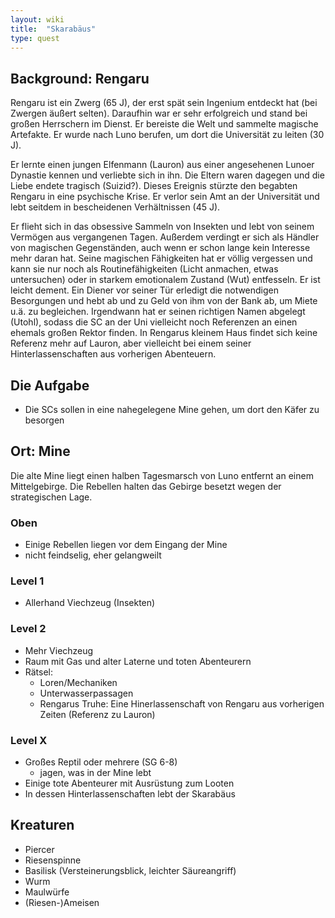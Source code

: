 ```yaml
---
layout: wiki
title:  "Skarabäus"
type: quest
---
```


## Background: Rengaru
Rengaru ist ein Zwerg (65 J), der erst spät sein Ingenium entdeckt hat (bei Zwergen äußert selten). Daraufhin war er sehr erfolgreich und stand bei großen Herrschern im Dienst. Er bereiste die Welt und sammelte magische Artefakte. Er wurde nach Luno berufen, um dort die Universität zu leiten (30 J).

Er lernte einen jungen Elfenmann (Lauron) aus einer angesehenen Lunoer Dynastie kennen und verliebte sich in ihn. Die Eltern waren dagegen und die Liebe endete tragisch (Suizid?). Dieses Ereignis stürzte den begabten Rengaru in eine psychische Krise. Er verlor sein Amt an der Universität und lebt seitdem in bescheidenen Verhältnissen (45 J).

Er flieht sich in das obsessive Sammeln von Insekten und lebt von seinem Vermögen aus vergangenen Tagen. Außerdem verdingt er sich als Händler von magischen Gegenständen, auch wenn er schon lange kein Interesse mehr daran hat. Seine magischen Fähigkeiten hat er völlig vergessen und kann sie nur noch als Routinefähigkeiten (Licht anmachen, etwas untersuchen) oder in starkem emotionalem Zustand (Wut) entfesseln. Er ist leicht dement. Ein Diener vor seiner Tür erledigt die notwendigen Besorgungen und hebt ab und zu Geld von ihm von der Bank ab, um Miete u.ä. zu begleichen. Irgendwann hat er seinen richtigen Namen abgelegt (Utohl), sodass die SC an der Uni vielleicht noch Referenzen an einen ehemals großen Rektor finden. In Rengarus kleinem Haus findet sich keine Referenz mehr auf Lauron, aber vielleicht bei einem seiner Hinterlassenschaften aus vorherigen Abenteuern.

## Die Aufgabe
- Die SCs sollen in eine nahegelegene Mine gehen, um dort den Käfer zu besorgen

## Ort: Mine
Die alte Mine liegt einen halben Tagesmarsch von Luno entfernt an einem Mittelgebirge. Die Rebellen halten das Gebirge besetzt wegen der strategischen Lage.

### Oben
- Einige Rebellen liegen vor dem Eingang der Mine
- nicht feindselig, eher gelangweilt

### Level 1
- Allerhand Viechzeug (Insekten)

### Level 2
- Mehr Viechzeug
- Raum mit Gas und alter Laterne und toten Abenteurern
- Rätsel:
  - Loren/Mechaniken
  - Unterwasserpassagen
  - Rengarus Truhe: Eine Hinerlassenschaft von Rengaru aus vorherigen Zeiten (Referenz zu Lauron)

### Level X
- Großes Reptil oder mehrere (SG 6-8)
  - jagen, was in der Mine lebt
- Einige tote Abenteurer mit Ausrüstung zum Looten
- In dessen Hinterlassenschaften lebt der Skarabäus

## Kreaturen
- Piercer
- Riesenspinne
- Basilisk (Versteinerungsblick, leichter Säureangriff)
- Wurm
- Maulwürfe
- (Riesen-)Ameisen